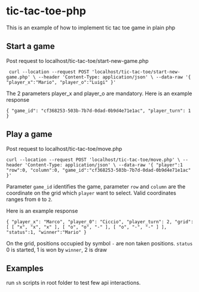# tic-tac-toe-php
This is an example of how to implement tic tac toe game in plain php

## Start a game
Post request to localhost/tic-tac-toe/start-new-game.php

` curl --location --request POST 'localhost/tic-tac-toe/start-new-game.php' \
--header 'Content-Type: application/json' \
--data-raw '{
    "player_x":"Mario",
    "player_o":"Luigi"
}'`

The 2 parameters player_x and player_o are mandatory.
Here is an example response

`{
    "game_id": "cf368253-503b-7b7d-0dad-0b9d4e71e1ac",
    "player_turn": 1
}`

## Play a game
Post request to localhost/tic-tac-toe/move.php

`curl --location --request POST 'localhost/tic-tac-toe/move.php' \
--header 'Content-Type: application/json' \
--data-raw '{
    "player":1
    "row":0,
    "column":0,
    "game_id":"cf368253-503b-7b7d-0dad-0b9d4e71e1ac"
}'`

Parameter `game_id` identifies the game, parameter `row` and `column` are the coordinate on the grid which `player` want to select. Valid coordinates ranges from `0` to `2`.

Here is an example response

`{
    "player_x": "Marco",
    "player_0": "Ciccio",
    "player_turn": 2,
    "grid": [
        [
            "x",
            "x",
            "x"
        ],
        [
            "o",
            "o",
            "-"
        ],
        [
            "o",
            "-",
            "-"
        ]
    ],
    "status":1,
    "winner":"Mario"
}`

On the grid, positions occupied by symbol `-` are non taken positions. `status` 0 is started, 1 is won by `winner`, 2 is draw

## Examples

run `sh` scripts in root folder to test few api interactions.

